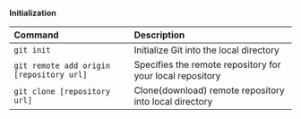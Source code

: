 
**Initialization**

| Command | Description |
| :--- | :--- |
| `git init` | Initialize Git into the local directory |
| `git remote add origin [repository url]` | Specifies the remote repository for your local repository | 
| `git clone [repository url]` | Clone(download) remote repository into local directory |
